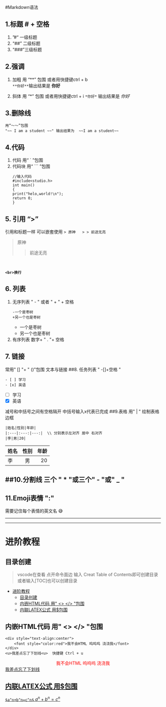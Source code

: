 #Markdown语法
## 1.标题 # + 空格
1.  ”#“ 一级标题 
2.  “##” 二级标题
3.  “###”三级标题
   
## 2.强调 
1. 加粗 用 “**” 包围 或者用快捷键ctrl + b  
    `**你好**`输出结果是 **你好**

2. 斜体 用 “*” 包围  或者用快捷键ctrl + i
    `*你好*` 输出结果是 *你好*
## 3.删除线 
    用“～～”包围
    "~~ I am a student ~~" 输出结果为  ~~I am a student~~
    
## 4.代码 
1. 代码  用“ ` ”包围
2. 代码块 用“ ``` ”包围
    ```dotnetcli
    //输入代码
    #include<studio.h>
    int main()
    {
    print("helo,world!\n");
    return 0;
    }
    ```
## 5. 引用 “>”
引用和标题一样 可以嵌套使用
    ```
    > 原神  
    > > 前途无亮
    ```
 > 原神
 > > 前途无亮

<br>

 **`<br>换行`**
    
## 6. 列表
1. 无序列表 " - " 或者 " + " + 空格
    ```
    -一个是枣树 
    +另一个也是枣树
    ```
   - 一个是枣树
   + 另一个也是枣树
2. 有序列表 数字+ " . "+ 空格
## 7. 链接
常用" [] "+ " ()"包围 文本与链接
##8. 任务列表 " -[]+空格 "
```
- [ ] 学习
- [x] 英语
```
 - [ ] 学习
 - [x] 英语

减号和中括号之间有空格隔开  中括号输入x代表已完成
##9.表格 用" | " 绘制表格边框
```
|姓名|性别|年龄|
|:---|:---:|---:|  \\ 分别表示左对齐 居中 右对齐
|李|男|20|
```
|姓名|性别|年龄|
|:---|:---:|---:|  
|李|男|20|


##10.分割线 三个 " * "或三个" - "或" _ "
---
## 11.Emoji表情 ":"
需要记住每个表情的英文名
:sweat_smile:

---
---

# 进阶教程
## 目录创建
>vscode在查看 点开命令面边 输入 Creat Table of Contents即可创建目录
>或者输入[TOC]也可以创建目录
- [进阶教程](#进阶教程)
  - [目录创建](#目录创建)
  - [内嵌HTML代码 用" \<\> \</\> "包围](#内嵌html代码-用---包围)
  - [内联LATEX公式 用$包围](#内联latex公式-用包围)
## 内嵌HTML代码 用" <> </> "包围
```
<div style="text-align:center">
    <font style="color:red">我不会HTML 呜呜呜 浇浇我</font>
</div>
<u>我差点忘了下划线<u>  快捷键 Ctrl + u

```

<div style="text-align:center">
    <font style="color:red">我不会HTML 呜呜呜 浇浇我</font>
</div>
<u>我差点忘了下划线<u>

## 内联LATEX公式 用$包围
`$a^n+b^n=c^n$`
$a^n+b^n=c^n$